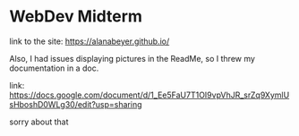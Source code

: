 # WebDev Midterm
link to the site: https://alanabeyer.github.io/

Also, I had issues displaying pictures in the ReadMe, so I threw my documentation in a doc. 

link: https://docs.google.com/document/d/1_Ee5FaU7T1OI9vpVhJR_srZq9XymlUsHboshD0WLg30/edit?usp=sharing 

sorry about that
